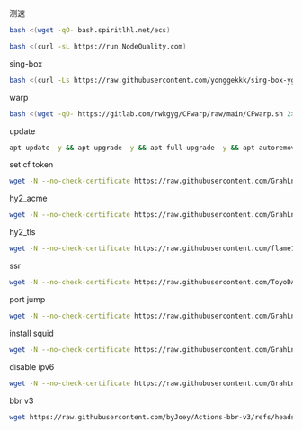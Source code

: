 测速

```bash
bash <(wget -qO- bash.spiritlhl.net/ecs)
```

```bash
bash <(curl -sL https://run.NodeQuality.com)
```

sing-box

```bash
bash <(curl -Ls https://raw.githubusercontent.com/yonggekkk/sing-box-yg/main/sb.sh)
```

warp

```bash
bash <(wget -qO- https://gitlab.com/rwkgyg/CFwarp/raw/main/CFwarp.sh 2> /dev/null)
```

update

```bash
apt update -y && apt upgrade -y && apt full-upgrade -y && apt autoremove -y && apt install neovim curl unzip ufw cron net-tools jq -y && ufw allow ssh && ufw enable && timedatectl set-timezone Asia/Shanghai && sudo apt-mark hold ufw
```

set cf token

```bash
wget -N --no-check-certificate https://raw.githubusercontent.com/GrahLnn/linkmoon/refs/heads/main/injcftoken.sh && bash injcftoken.sh
```

hy2_acme

```bash
wget -N --no-check-certificate https://raw.githubusercontent.com/GrahLnn/linkmoon/refs/heads/main/install_hy2.sh && bash install_hy2.sh
```

hy2_tls

```bash
wget -N --no-check-certificate https://raw.githubusercontent.com/flame1ce/hysteria2-install/main/hysteria2-install-main/hy2/hysteria.sh && bash hysteria.sh
```

ssr
```bash
wget -N --no-check-certificate https://raw.githubusercontent.com/ToyoDAdoubiBackup/doubi/master/ss-go.sh && bash ss-go.sh
```

port jump

```bash
wget -N --no-check-certificate https://raw.githubusercontent.com/GrahLnn/linkmoon/refs/heads/main/jumport.sh && bash jumport.sh
```

install squid

```bash
wget -N --no-check-certificate https://raw.githubusercontent.com/GrahLnn/linkmoon/refs/heads/main/install_squid.sh && bash install_squid.sh
```

disable ipv6

```bash
wget -N --no-check-certificate https://raw.githubusercontent.com/GrahLnn/linkmoon/refs/heads/main/disable_ipv6.sh && bash disable_ipv6.sh
```

bbr v3
```bash
wget https://raw.githubusercontent.com/byJoey/Actions-bbr-v3/refs/heads/main/install.sh && bash install.sh
```

